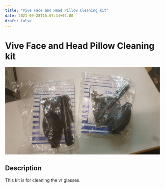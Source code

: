 ```yaml
---
title: "Vive Face and Head Pillow Cleaning kit"
date: 2021-09-28T15:07:34+02:00
draft: false
---
```


# Vive Face and Head Pillow Cleaning kit

![Vive Face and Head Pillow Cleaning kit](./img/cleaning-kit.jpg)

## Description

This kit is for cleaning the vr glasses.
